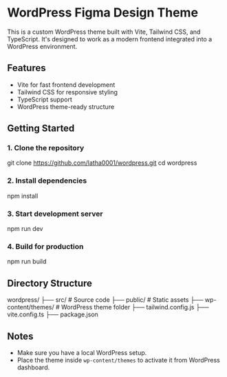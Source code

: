 # WordPress Figma Design Theme

This is a custom WordPress theme built with Vite, Tailwind CSS, and TypeScript. It's designed to work as a modern frontend integrated into a WordPress environment.

## Features

- Vite for fast frontend development
- Tailwind CSS for responsive styling
- TypeScript support
- WordPress theme-ready structure

## Getting Started

### 1. Clone the repository

git clone https://github.com/latha0001/wordpress.git
cd wordpress

### 2. Install dependencies

npm install

### 3. Start development server

npm run dev

### 4. Build for production

npm run build

## Directory Structure

wordpress/
├── src/                  # Source code
├── public/               # Static assets
├── wp-content/themes/   # WordPress theme folder
├── tailwind.config.js
├── vite.config.ts
├── package.json

## Notes

* Make sure you have a local WordPress setup.
* Place the theme inside `wp-content/themes` to activate it from WordPress dashboard.

